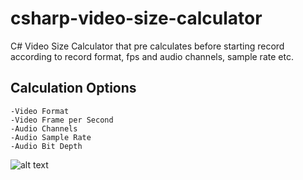 # csharp-video-size-calculator
C# Video Size Calculator that pre calculates before starting record according to record format, fps and audio channels, sample rate etc.

## Calculation Options
	-Video Format
	-Video Frame per Second
	-Audio Channels
	-Audio Sample Rate
	-Audio Bit Depth
	
![alt text](http://umitunal.org/wp-content/github/videosizecalculator1.PNG)
